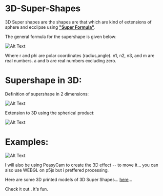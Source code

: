 # 3D-Super-Shapes

3D Super shapes are the shapes are that which are kind of extensions of sphere and ecclipse using [**"Super Formula"**](http://paulbourke.net/geometry/supershape/).

The general formula for the supershape is given below:

![Alt Text](http://paulbourke.net/geometry/supershape/supershape1.gif)

Where r and phi are polar coordinates (radius,angle). n1, n2, n3, and m are real numbers. a and b are real numbers excluding zero.

# Supershape in 3D:

Definition of supershape in 2 dimensions:

![Alt Text](http://paulbourke.net/geometry/supershape/equation1.gif)

Extension to 3D using the spherical product:

![Alt Text](http://paulbourke.net/geometry/supershape/equation2.gif)

# Examples:

![Alt Text](http://paulbourke.net/geometry/supershape/C_0011.jpg)

I will also be using PeasyCam to create the 3D effect -- to move it... you can also use WEBGL on p5js but i preffered processing.

Here are some 3D printed models of 3D Super Shapes... [here](https://www.syedrezaali.com/3d-supershapes/)...

Check it out.. it's fun.

